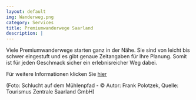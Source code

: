 ```yaml
---
layout: default
img: Wanderweg.png
category: Services
title: Premiumwanderwege Saarland
description: |
---
```


Viele Premiumwanderwege starten ganz in der Nähe. Sie sind von leicht bis schwer eingestuft und es gibt 
genaue Zeitangaben für Ihre Planung. Somit ist für jeden Geschmack sicher ein erlebnisreicher Weg dabei.

Für weitere Informationen klicken Sie <a href= "https://www.urlaub.saarland/Media/Alle-Premiumwege"> hier </a> 

(Foto: Schlucht auf dem Mühlenpfad - © Autor: Frank Polotzek, Quelle: Tourismus Zentrale Saarland GmbH)